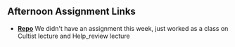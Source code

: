 ## Afternoon Assignment Links

* **[Repo](https://github.com/BrandonRiggs-0104/AllSpice_Checkpoint)** We didn't have an assignment this week, just worked as a class on Cultist lecture and Help_review lecture

